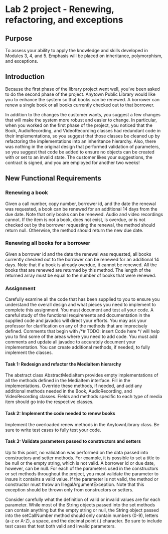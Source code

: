 # Lab 2 project - Renewing, refactoring, and exceptions

## Purpose

To assess your ability to apply the knowledge and skills developed in Modules 3,
4,
and 5.
Emphasis will be placed on inheritance,
polymorphism,
and exceptions. 

## Introduction

Because the first phase of the library project went well,
you’ve been asked to do the second phase of the project.
Anytown Public Library would like you to enhance the system so that books can be renewed.
A borrower can renew a single book or all books currently checked out to that borrower.

In addition to the changes the customer wants,
you suggest a few changes that will make the system more robust and easier to change.
In particular,
when you worked on the first phase of the project,
you noticed that the Book,
AudioRecording,
and VideoRecording classes had redundant code in their implementations,
so you suggest that those classes be cleaned up by refactoring the implementations into an inheritance hierarchy.
Also,
there was nothing in the original design that performed validation of parameters,
so you suggest that code be added to ensure no objects can be created with or set to an invalid state.
The customer likes your suggestions,
the contract is signed,
and you are employed for another two weeks!

## New Functional Requirements

### Renewing a book

Given a call number,
copy number,
borrower id,
and the date the renewal was requested,
a book can be renewed for an additional 14 days from the due date.
Note that only books can be renewed.
Audio and video recordings cannot.
If the item is not a book,
does not exist,
is overdue,
or is not checked out by the borrower requesting the renewal,
the method should return null.
Otherwise,
the method should return the new due date.

### Renewing all books for a borrower

Given a borrower id and the date the renewal was requested,
all books currently checked out to the borrower can be renewed for an additional 14 days.
Note that if a book is already overdue,
it cannot be renewed.
All the books that are renewed are returned by this method.
The length of the returned array must be equal to the number of books that were renewed.

### Assignment

Carefully examine all the code that has been supplied to you to ensure you understand the overall design and what pieces you need to implement to complete this assignment.
You must document and test all your code.
A careful study of the functional requirements and documentation in the supplied code and javadoc will direct your efforts.
You may ask your professor for clarification on any of the methods that are imprecisely defined.
Comments that begin with /*# TODO: insert Code here */ will help you to find some of the areas where you need to add code.
You must add comments and update all javadoc to accurately document your implementation.
You can create additional methods,
if needed,
to fully implement the classes.

#### Task 1: Redesign and refactor the MediaItem hierarchy

The abstract class AbstractMediaItem provides empty implementations of all the methods defined in the MediaItem interface.
Fill in the implementations.
Override these methods,
if needed,
and add any additional methods needed in the Book,
AudioRecording,
and VideoRecording classes.
Fields and methods specific to each type of media item should go into the respective classes. 

#### Task 2: Implement the code needed to renew books

Implement the overloaded renew methods in the AnytownLibrary class.
Be sure to write test cases to fully test your code. 

#### Task 3: Validate parameters passed to constructors and setters

Up to this point,
no validation was performed on the data passed into constructors and setter methods.
For example,
it is possible to set a title to be null or the empty string,
which is not valid.
A borrower id or due date,
however,
can be null.
For each of the parameters used in the constructors or set methods throughout the project,
you must validate the parameter to insure it contains a valid value.
If the parameter is not valid,
the method or constructor must throw an IllegalArgumentException.
Note that this exception should be thrown only from constructors or setters. 

Consider carefully what the definition of valid or invalid values are for each parameter.
While most of the String objects passed into the set methods can contain anything but the empty string or null,
the String object passed into the setCallNumber method should only contain numbers (0-9),
letters (a-z or A-Z),
a space,
and the decimal point (.) character.
Be sure to include test cases that test both valid and invalid parameters.
